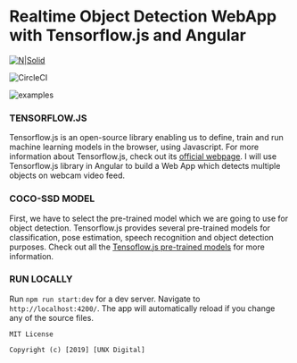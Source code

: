 # Realtime Object Detection WebApp with Tensorflow.js and Angular

[![N|Solid](https://res.cloudinary.com/dlvaangxn/image/upload/c_scale,w_150/v1563630297/unx-logo.png)](https://www.unxdigital.com/)

![CircleCI](https://circleci.com/gh/google/wikiloop-battlefield/tree/master.svg?style=svg)

![examples](https://raw.githubusercontent.com/unxdigital/TensorFlowJS-Realtime-Object-Detection/master/example.gif)

### TENSORFLOW.JS
Tensorflow.js is an open-source library enabling us to define, train and run machine learning models in the browser, using Javascript. For more information about Tensorflow.js, check out its [official webpage](https://js.tensorflow.org/). I will use Tensorflow.js library in Angular to build a Web App which detects multiple objects on webcam video feed.

### COCO-SSD MODEL
First, we have to select the pre-trained model which we are going to use for object detection. Tensorflow.js provides several pre-trained models for classification, pose estimation, speech recognition and object detection purposes. Check out all the [Tensoflow.js pre-trained models](https://github.com/tensorflow/tfjs-models) for more information.

### RUN LOCALLY
Run `npm run start:dev` for a dev server. Navigate to `http://localhost:4200/`. The app will automatically reload if you change any of the source files.

```
MIT License

Copyright (c) [2019] [UNX Digital]
```
